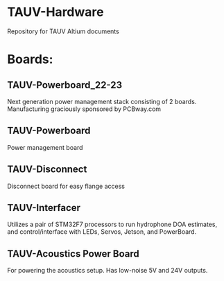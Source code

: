 # TAUV-Hardware

Repository for TAUV Altium documents

# Boards:
## TAUV-Powerboard_22-23
Next generation power management stack consisting of 2 boards. Manufacturing graciously sponsored by PCBway.com

## TAUV-Powerboard
Power management board

## TAUV-Disconnect
Disconnect board for easy flange access

## TAUV-Interfacer
Utilizes a pair of STM32F7 processors to run hydrophone DOA estimates, and control/interface with LEDs, Servos, Jetson, and PowerBoard.

## TAUV-Acoustics Power Board
For powering the acoustics setup. Has low-noise 5V and 24V outputs.

